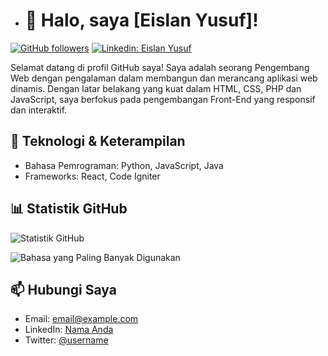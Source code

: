 - # 👋 Halo, saya [Eislan Yusuf]!

[![GitHub followers](https://img.shields.io/github/followers/ysfeislan07?label=Follow&style=social)](https://github.com/ysfeislan07)
[![Linkedin: Eislan Yusuf](https://img.shields.io/badge/-Follow-blue?style=flat-square&logo=Linkedin&logoColor=white&link=https://www.linkedin.com/in/eislan-yusuf/)](https://www.linkedin.com/in/eislan-yusuf/)

Selamat datang di profil GitHub saya! Saya adalah seorang Pengembang Web dengan pengalaman dalam membangun dan merancang aplikasi web dinamis. Dengan latar belakang yang kuat dalam HTML, CSS, PHP dan JavaScript, saya berfokus pada pengembangan Front-End yang responsif dan interaktif.

## 🔧 Teknologi & Keterampilan
- Bahasa Pemrograman: Python, JavaScript, Java
- Frameworks: React, Code Igniter
  
## 📊 Statistik GitHub
![Statistik GitHub](https://github-readme-stats.vercel.app/api?ysfeislan07=ysfeislan07&show_icons=true&hide_title=true&count_private=true&include_all_commits=true&theme=radical)

![Bahasa yang Paling Banyak Digunakan](https://github-readme-stats.vercel.app/api/top-langs/?ysfeislan07=ysfeislan07&layout=compact&theme=radical)

## 📫 Hubungi Saya
- Email: [email@example.com](mailto:email@example.com)
- LinkedIn: [Nama Anda](https://www.linkedin.com/in/username/)
- Twitter: [@username](https://twitter.com/username)


<!---
ysfeislan07/ysfeislan07 is a ✨ special ✨ repository because its `README.md` (this file) appears on your GitHub profile.
You can click the Preview link to take a look at your changes.
--->
